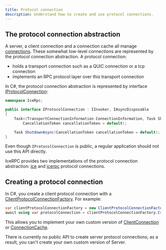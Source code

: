 ```yaml
---
title: Protocol connection
description: Understand how to create and use protocol connections.
---
```


## The protocol connection abstraction

A server, a client connection and a connection cache all manage [connections]. These somewhat low-level connections are
represented by the protocol connection abstraction. A protocol connection:

- holds a transport connection such as a QUIC connection or a tcp connection
- implements an RPC protocol layer over this transport connection

In C#, the protocol connection abstraction is represented by interface [IProtocolConnection][csharp-protocol-connection]:

```csharp
namespace IceRpc;

public interface IProtocolConnection : IInvoker, IAsyncDisposable
{
    Task<(TransportConnectionInformation ConnectionInformation, Task ShutdownRequested)> ConnectAsync(
        CancellationToken cancellationToken = default);

    Task ShutdownAsync(CancellationToken cancellationToken = default);
}
```

Even though `IProtocolConnection` is public, a regular application should not use this API directly.

IceRPC provides two implementations of the protocol connection abstraction:
[ice](../protocols-and-transports/ice-duplex-transports) and
[icerpc](../protocols-and-transports/icerpc-multiplexed-transports) protocol connections.

## Creating a protocol connection

In C#, you create a client protocol connection with a [ClientProtocolConnectionFactory][csharp-client-protocol-connection-factory].
For example:

```csharp
var clientProtocolConnectionFactory = new ClientProtocolConnectionFactory(connectionOptions, logger: logger);
await using var protocolConnection = clientProtocolConnectionFactory.CreateConnection(serverAddress);
```

This allows you to implement your own custom version of [ClientConnection][csharp-client-connection] or
[ConnectionCache][csharp-connection-cache].

There is currently no public API to create server protocol connections; as a result, you can't create your own custom
version of Server.

[connections]: ../connection/how-to-create-a-connection
[csharp-protocol-connection]: csharp:IceRpc.IProtocolConnection
[csharp-client-protocol-connection-factory]: csharp:IceRpc.ClientProtocolConnectionFactory
[csharp-client-connection]: csharp:IceRpc.ClientConnection
[csharp-connection-cache]: csharp:IceRpc.ConnectionCache
